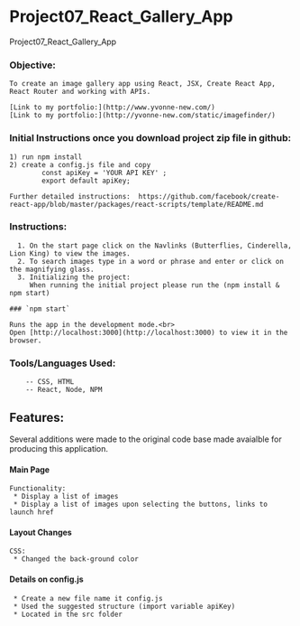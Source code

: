 # Project07_React_Gallery_App
 Project07_React_Gallery_App

### Objective:
```
To create an image gallery app using React, JSX, Create React App, React Router and working with APIs.

[Link to my portfolio:](http://www.yvonne-new.com/)
[Link to my portfolio:](http://yvonne-new.com/static/imagefinder/)

```

### Initial Instructions once you download project zip file in github:
```
1) run npm install
2) create a config.js file and copy 
        const apiKey = 'YOUR API KEY' ;
        export default apiKey;

Further detailed instructions:  https://github.com/facebook/create-react-app/blob/master/packages/react-scripts/template/README.md
```
### Instructions:
```
  1. On the start page click on the Navlinks (Butterflies, Cinderella, Lion King) to view the images.
  2. To search images type in a word or phrase and enter or click on the magnifying glass.
  3. Initializing the project:
     When running the initial project please run the (npm install & npm start)

### `npm start`

Runs the app in the development mode.<br>
Open [http://localhost:3000](http://localhost:3000) to view it in the browser.

```
 ### Tools/Languages Used:
```
    -- CSS, HTML
    -- React, Node, NPM
```
## Features:
Several additions were made to the original code base made avaialble for producing this application.

#### Main Page
```
Functionality:
 * Display a list of images
 * Display a list of images upon selecting the buttons, links to launch href

```
#### Layout Changes
```
CSS:
 * Changed the back-ground color

```
#### Details on config.js
```
 * Create a new file name it config.js
 * Used the suggested structure (import variable apiKey)
 * Located in the src folder
```

